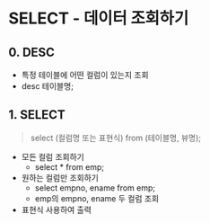 # SELECT - 데이터 조회하기
## 0. DESC
- 특정 테이블에 어떤 컬럼이 있는지 조회
- desc 테이블명;

## 1. SELECT
> select (컬럼명 또는 표현식) from (테이블명, 뷰명);   

- 모든 컬럼 조회하기
  - select * from emp;
- 원하는 컬럼만 조회하기
  - select empno, ename from emp;
  - emp의 empno, ename 두 컬럼 조회
- 표현식 사용하여 출력
